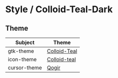 

# Style / Colloid-Teal-Dark


## Theme

| Subject | Theme |
| --- | --- |
| gtk-theme | [Colloid-Teal](https://github.com/vinceliuice/Colloid-gtk-theme) |
| icon-theme | [Colloid-teal](https://github.com/vinceliuice/Colloid-icon-theme) |
| cursor-theme | [Qogir](https://github.com/vinceliuice/Qogir-icon-theme/tree/master/src/cursors) |
